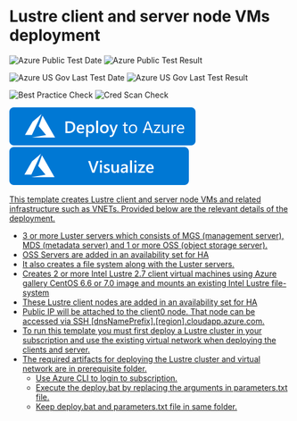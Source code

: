 # Lustre client and server node VMs deployment

![Azure Public Test Date](https://azurequickstartsservice.blob.core.windows.net/badges/application-workloads/intel-lustre/intel-lustre-client-server/PublicLastTestDate.svg)
![Azure Public Test Result](https://azurequickstartsservice.blob.core.windows.net/badges/application-workloads/intel-lustre/intel-lustre-client-server/PublicDeployment.svg)

![Azure US Gov Last Test Date](https://azurequickstartsservice.blob.core.windows.net/badges/application-workloads/intel-lustre/intel-lustre-client-server/FairfaxLastTestDate.svg)
![Azure US Gov Last Test Result](https://azurequickstartsservice.blob.core.windows.net/badges/application-workloads/intel-lustre/intel-lustre-client-server/FairfaxDeployment.svg)

![Best Practice Check](https://azurequickstartsservice.blob.core.windows.net/badges/application-workloads/intel-lustre/intel-lustre-client-server/BestPracticeResult.svg)
![Cred Scan Check](https://azurequickstartsservice.blob.core.windows.net/badges/application-workloads/intel-lustre/intel-lustre-client-server/CredScanResult.svg)

[![Deploy To Azure](https://raw.githubusercontent.com/Azure/azure-quickstart-templates/master/1-CONTRIBUTION-GUIDE/images/deploytoazure.svg?sanitize=true)](https://portal.azure.com/#create/Microsoft.Template/uri/https%3A%2F%2Fraw.githubusercontent.com%2FAzure%2Fazure-quickstart-templates%2Fmaster%2Fapplication-workloads%2Fintel-lustre%2Fintel-lustre-client-server%2Fazuredeploy.json)  [![Visualize](https://raw.githubusercontent.com/Azure/azure-quickstart-templates/master/1-CONTRIBUTION-GUIDE/images/visualizebutton.svg?sanitize=true)](http://armviz.io/#/?load=https%3A%2F%2Fraw.githubusercontent.com%2FAzure%2Fazure-quickstart-templates%2Fmaster%2Fapplication-workloads%2Fintel-lustre%2Fintel-lustre-client-server%2Fazuredeploy.json)

<a href="http://armviz.io/#/?load=azuredeploy.json" target="_blank">


This template creates Lustre client and server node VMs and related infrastructure such as VNETs. Provided below are the relevant details of the deployment.

* 3 or more Luster servers which consists of MGS (management server), MDS (metadata server) and 1 or more OSS (object storage server).
* OSS Servers are added in an availability set for HA
* It also creates a file system along with the Luster servers. 
* Creates 2 or more Intel Lustre 2.7 client virtual machines using Azure gallery CentOS 6.6 or 7.0 image and mounts an existing Intel Lustre file-system
* These Lustre client nodes are added in an availability set for HA
* Public IP will be attached to the client0 node. That node can be accessed via SSH [dnsNamePrefix].[region].cloudapp.azure.com.
* To run this template you must first deploy a Lustre cluster in your subscription and use the existing virtual network when deploying the clients and server.
* The required artifacts for deploying the Lustre cluster and virtual network are in prerequisite folder.
	* Use Azure CLI to login to subscription.
	* Execute the deploy.bat by replacing the arguments in parameters.txt file.
	* Keep deploy.bat and parameters.txt file in same folder.


